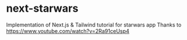 # next-starwars
 Implementation of Next.js & Tailwind tutorial for starwars app
 Thanks to https://www.youtube.com/watch?v=2Ra91ceUsp4